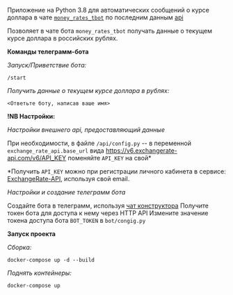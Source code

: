 Приложение на Python 3.8 для автоматических сообщений о курсе доллара в чате 
[`money_rates_tbot`](https://t.me/currency_unit_rates_bot) по последним данным 
[api](https://v6.exchangerate-api.com/v6)

Позволяет в чате бота `money_rates_tbot` получать данные о текущем курсе доллара в 
российских рублях.


**Команды телеграмм-бота**

*Запуск/Приветствие бота:*

```
/start
```

*Получить данные о текущем курсе доллара в рублях:*

```
<Ответьте боту, написав ваше имя>
```


**!NB Настройки:**


*Настройки внешнего api, предоставляющий данные*

При необходимости, в файле `/api/config.py` -- в переменной `exchange_rate_api.base_url` 
вида https://v6.exchangerate-api.com/v6/API_KEY поменяйте `API_KEY` на свой*

*Получить `API_KEY` можно при регистрации личного кабинета в сервисе:
[ExchangeRate-API](https://app.exchangerate-api.com/sign-up), используя свой email.


*Настройки и создание телеграмм бота* 

Создайте бота в телеграмм, используя [чат конструктора](https://t.me/BotFather)
Получите токен бота для доступа к нему через HTTP API
Измените значение токена доступа бота `BOT_TOKEN` в `bot/congig.py`

**Запуск проекта**


*Сборка:*

```
docker-compose up -d --build

```

*Поднять контейнеры:*
```
docker-compose up
```